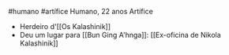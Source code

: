 #humano #artífice
Humano, 22 anos
Artífice

- Herdeiro d'[[Os Kalashinik]]
- Deu um lugar para [[Bun Ging A'hnga]]: [[Ex-oficina de Nikola Kalashinik]]